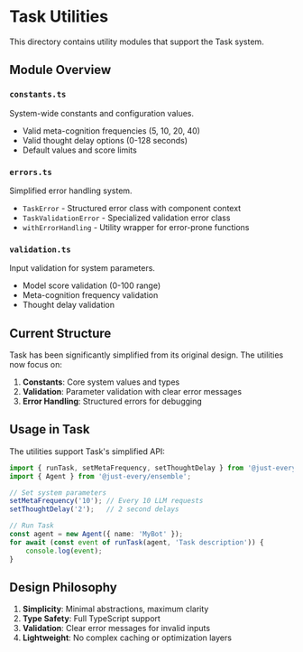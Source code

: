 # Task Utilities

This directory contains utility modules that support the Task system.

## Module Overview

### `constants.ts`
System-wide constants and configuration values.
- Valid meta-cognition frequencies (5, 10, 20, 40)
- Valid thought delay options (0-128 seconds)
- Default values and score limits

### `errors.ts`
Simplified error handling system.
- `TaskError` - Structured error class with component context
- `TaskValidationError` - Specialized validation error class
- `withErrorHandling` - Utility wrapper for error-prone functions

### `validation.ts`
Input validation for system parameters.
- Model score validation (0-100 range)
- Meta-cognition frequency validation
- Thought delay validation

## Current Structure

Task has been significantly simplified from its original design. The utilities now focus on:

1. **Constants**: Core system values and types
2. **Validation**: Parameter validation with clear error messages  
3. **Error Handling**: Structured errors for debugging

## Usage in Task

The utilities support Task's simplified API:

```typescript
import { runTask, setMetaFrequency, setThoughtDelay } from '@just-every/task';
import { Agent } from '@just-every/ensemble';

// Set system parameters
setMetaFrequency('10'); // Every 10 LLM requests
setThoughtDelay('2');   // 2 second delays

// Run Task
const agent = new Agent({ name: 'MyBot' });
for await (const event of runTask(agent, 'Task description')) {
    console.log(event);
}
```

## Design Philosophy

1. **Simplicity**: Minimal abstractions, maximum clarity
2. **Type Safety**: Full TypeScript support
3. **Validation**: Clear error messages for invalid inputs
4. **Lightweight**: No complex caching or optimization layers